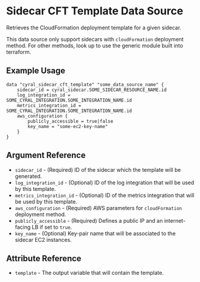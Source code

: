 # Sidecar CFT Template Data Source

Retrieves the CloudFormation deployment template for a given sidecar.

This data source only support sidecars with `cloudFormation` deployment method. For other methods, look up to use the generic module built into terraform.

## Example Usage

```hcl
data "cyral_sidecar_cft_template" "some_data_source_name" {
    sidecar_id = cyral_sidecar.SOME_SIDECAR_RESOURCE_NAME.id
    log_integration_id = SOME_CYRAL_INTEGRATION.SOME_INTEGRATION_NAME.id
    metrics_integration_id = SOME_CYRAL_INTEGRATION.SOME_INTEGRATION_NAME.id
    aws_configuration {
        publicly_accessible = true|false
        key_name = "some-ec2-key-name"
    }
}
```

## Argument Reference

* `sidecar_id` - (Required) ID of the sidecar which the template will be generated.
* `log_integration_id` - (Optional) ID of the log integration that will be used by this template.
* `metrics_integration_id` - (Optional) ID of the metrics integration that will be used by this template.
* `aws_configuration` - (Required) AWS parameters for `cloudFormation` deployment method.
* `publicly_accessible` - (Required) Defines a public IP and an internet-facing LB if set to `true`.
* `key_name` - (Optional) Key-pair name that will be associated to the sidecar EC2 instances.

## Attribute Reference

* `template` - The output variable that will contain the template.